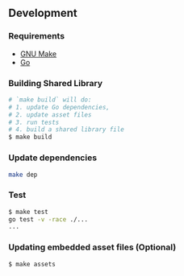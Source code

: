 ## Development

### Requirements

- [GNU Make](https://www.gnu.org/software/make/)
- [Go](https://golang.org)

### Building Shared Library

```sh
# `make build` will do:
# 1. update Go dependencies,
# 2. update asset files
# 3. run tests
# 4. build a shared library file
$ make build
```


### Update dependencies

```sh
make dep
```

### Test

```sh
$ make test
go test -v -race ./...
...
```

### Updating embedded asset files (Optional)

```sh
$ make assets
```
